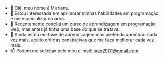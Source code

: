 - 👋 Olá, meu nome é Mariana. 
- 👀 Estou interessada em aprimorar minhas habilidades em programação e me especializar na área..
- 🌱 Recentemente concluí um curso de aprendizagem em programação web, mas antes já tinha uma base do que se tratava.
- 💞️ Ainda estou em fase de aprendizagem mas pretendo aprimorar cada vez mais, aceito críticas construtivas que me faça melhorar cada  vez mais.. 
- 📫 Podem me solicitar pelo meu e-mail: maq2901@gmail.com
